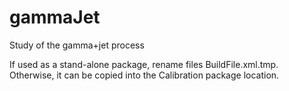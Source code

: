gammaJet
========

Study of the gamma+jet process

If used as a stand-alone package, rename files BuildFile.xml.tmp.
Otherwise, it can be copied into the Calibration package location.
